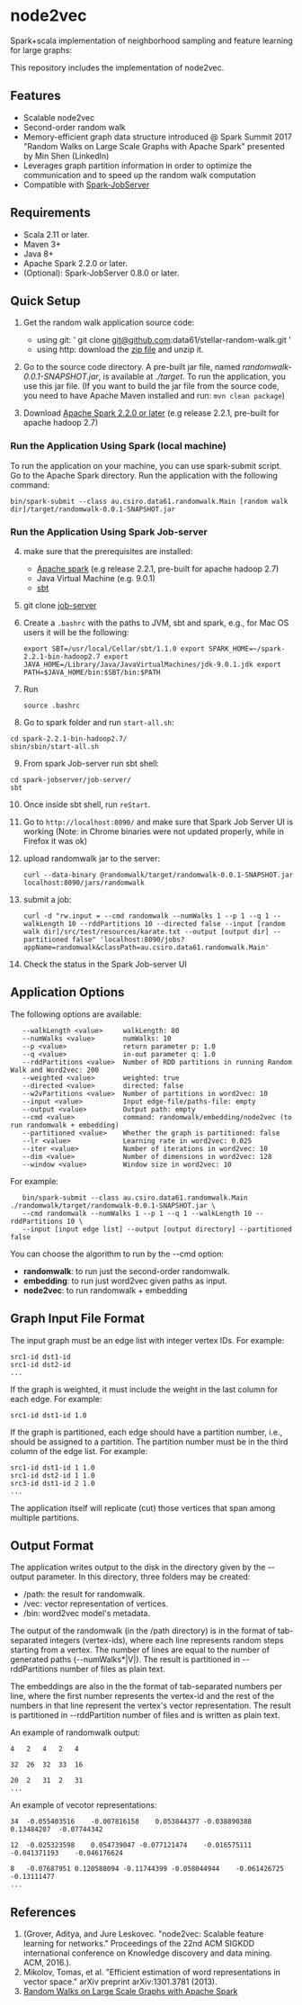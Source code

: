 # node2vec #
Spark+scala implementation of neighborhood sampling and feature learning for large graphs:

This repository includes the implementation of node2vec.

## Features ##
* Scalable node2vec
* Second-order random walk
* Memory-efficient graph data structure introduced @ Spark Summit 2017 "Random Walks on Large Scale Graphs with Apache Spark" presented by Min Shen (LinkedIn)
* Leverages graph partition information in order to optimize the communication and to speed up the random walk computation
* Compatible with [Spark-JobServer](https://github.com/spark-jobserver/spark-jobserver)

## Requirements ##
* Scala 2.11 or later.
* Maven 3+
* Java 8+
* Apache Spark 2.2.0 or later.
* (Optional): Spark-JobServer 0.8.0 or later.

## Quick Setup ##
1. Get the random walk application source code:

    * using git: ' git clone git@github.com:data61/stellar-random-walk.git '
    * using http: download the [zip file](https://github.com/data61/stellar-random-walk/archive/master.zip) and unzip it.
    
2. Go to the source code directory. A pre-built jar file, named *randomwalk-0.0.1-SNAPSHOT.jar*, is available at *./target*. To run the application, you use this jar file. (If you want to build the jar file from the source code, you need to have Apache Maven installed and run: ` mvn clean package `)

3. Download [Apache Spark 2.2.0 or later](https://spark.apache.org/downloads.html) (e.g release 2.2.1, pre-built for apache hadoop 2.7)

### Run the Application Using Spark (local machine) ###
To run the application on your machine, you can use spark-submit script. Go to the Apache Spark directory. Run the application with the following command:

` bin/spark-submit --class au.csiro.data61.randomwalk.Main [random walk dir]/target/randomwalk-0.0.1-SNAPSHOT.jar `

### Run the Application Using Spark Job-server ###
4. make sure that the prerequisites are installed: 
    - [Apache spark](https://spark.apache.org/downloads.html) (e.g release 2.2.1, pre-built for apache hadoop 2.7) 
    - Java Virtual Machine (e.g. 9.0.1)
    - [sbt](https://www.scala-sbt.org/)

5. git clone [job-server](https://github.com/spark-jobserver/spark-jobserver)
6. Create a `.bashrc` with the paths to JVM, sbt and spark, e.g., for Mac OS users it will be the following:

    `
    export SBT=/usr/local/Cellar/sbt/1.1.0
    export SPARK_HOME=~/spark-2.2.1-bin-hadoop2.7
    export JAVA_HOME=/Library/Java/JavaVirtualMachines/jdk-9.0.1.jdk
    export PATH=$JAVA_HOME/bin:$SBT/bin:$PATH
    `

7. Run 

      `source .bashrc`
        
8. Go to spark folder and run `start-all.sh`:
```
cd spark-2.2.1-bin-hadoop2.7/
sbin/sbin/start-all.sh
```
9. From spark Job-server run sbt shell:
```
cd spark-jobserver/job-server/
sbt
```
10. Once inside sbt shell, run `reStart`.

11. Go to `http://localhost:8090/` and make sure that Spark Job Server UI is working (Note: in Chrome binaries were not updated properly, while in Firefox it was ok)

12. upload randomwalk jar to the server:

    `curl --data-binary @randomwalk/target/randomwalk-0.0.1-SNAPSHOT.jar localhost:8090/jars/randomwalk`

13. submit a job:

    `curl -d "rw.input = --cmd randomwalk --numWalks 1 --p 1 --q 1 --walkLength 10 --rddPartitions 10 --directed false --input [random walk dir]/src/test/resources/karate.txt --output [output dir] --partitioned false" 'localhost:8090/jobs?appName=randomwalk&classPath=au.csiro.data61.randomwalk.Main'`

14. Check the status in the Spark Job-server UI


## Application Options ##
The following options are available:

```
   --walkLength <value>     walkLength: 80
   --numWalks <value>       numWalks: 10
   --p <value>              return parameter p: 1.0
   --q <value>              in-out parameter q: 1.0
   --rddPartitions <value>  Number of RDD partitions in running Random Walk and Word2vec: 200
   --weighted <value>       weighted: true
   --directed <value>       directed: false
   --w2vPartitions <value>  Number of partitions in word2vec: 10
   --input <value>          Input edge-file/paths-file: empty
   --output <value>         Output path: empty
   --cmd <value>            command: randomwalk/embedding/node2vec (to run randomwalk + embedding)
   --partitioned <value>    Whether the graph is partitioned: false
   --lr <value>             Learning rate in word2vec: 0.025
   --iter <value>           Number of iterations in word2vec: 10
   --dim <value>            Number of dimensions in word2vec: 128
   --window <value>         Window size in word2vec: 10
```

For example:
```
   bin/spark-submit --class au.csiro.data61.randomwalk.Main ./randomwalk/target/randomwalk-0.0.1-SNAPSHOT.jar \
   --cmd randomwalk --numWalks 1 --p 1 --q 1 --walkLength 10 --rddPartitions 10 \
   --input [input edge list] --output [output directory] --partitioned false
```


You can choose the algorithm to run by the --cmd option:
- **randomwalk**: to run just the second-order randomwalk.
- **embedding**: to run just word2vec given paths as input.
- **node2vec**: to run randomwalk + embedding
     
## Graph Input File Format ##
The input graph must be an edge list with integer vertex IDs. For example:

``` 
src1-id dst1-id
src1-id dst2-id
... 
```

If the graph is weighted, it must include the weight in the last column for each edge. For example:

` src1-id dst1-id 1.0 `

If the graph is partitioned, each edge should have a partition number, i.e., should be assigned to a partition. The partition number must be in the third column of the edge list. For example:

``` 
src1-id dst1-id 1 1.0
src1-id dst2-id 1 1.0
src3-id dst1-id 2 1.0
... 
```

The application itself will replicate (cut) those vertices that span among multiple partitions.

## Output Format ##
The application writes output to the disk in the directory given by the --output parameter. In this directory, three folders may be created:
   - /path: the result for randomwalk.
   - /vec: vector representation of vertices.
   - /bin: word2vec model's metadata.
   
The output of the randomwalk (in the /path directory) is in the format of tab-separated integers (vertex-ids), where each line represents random steps starting from a vertex. The number of lines are equal to the number of generated paths (--numWalks*|V|). The result is partitioned in --rddPartitions number of files as plain text.

The embeddings are also in the the format of tab-separated numbers per line, where the first number represents the vertex-id and the rest of the numbers in that line represent the vertex's vector representation. The result is partitioned in --rddPartition number of files and is written as plain text.

An example of randomwalk output:
```
4	2	4	2	4

32	26	32	33	16

20	2	31	2	31
...
```

An example of vecotor representations:
```
34	-0.055403516	-0.007816158	0.053844377	-0.038890388	0.13484207	-0.07744342

12	-0.025323598	0.054739047	-0.077121474	-0.016575111	-0.041371193	-0.046176624

8	-0.07687951	0.120588094	-0.11744399	-0.058044944	-0.061426725	-0.13111477
...
```

## References ##
1. (Grover, Aditya, and Jure Leskovec. "node2vec: Scalable feature learning for networks." Proceedings of the 22nd ACM SIGKDD international conference on Knowledge discovery and data mining. ACM, 2016.).
2. Mikolov, Tomas, et al. "Efficient estimation of word representations in vector space." arXiv preprint arXiv:1301.3781 (2013).
3. [Random Walks on Large Scale Graphs with Apache Spark](https://spark-summit.org/2017/events/random-walks-on-large-scale-graphs-with-apache-spark/)









